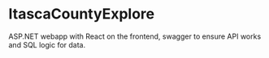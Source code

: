 # ItascaCountyExplore
ASP.NET webapp with React on the frontend, swagger to ensure API works and SQL logic for data. 
